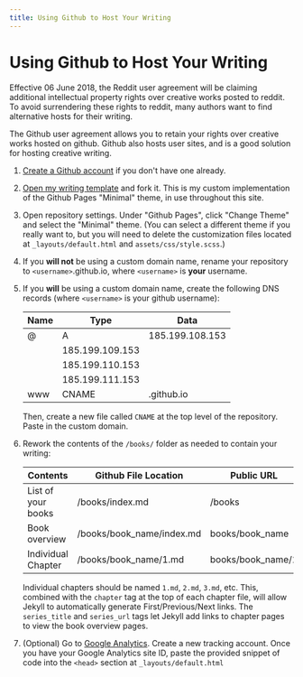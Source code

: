 ```yaml
---
title: Using Github to Host Your Writing
---
```


# Using Github to Host Your Writing

Effective 06 June 2018, the Reddit user agreement will be claiming additional intellectual property rights over creative works posted to reddit. To avoid surrendering these rights to reddit, many authors want to find alternative hosts for their writing.

The Github user agreement allows you to retain your rights over creative works hosted on github. Github also hosts user sites, and is a good solution for hosting creative writing.

1. [Create a Github account](https://github.com/join) if you don't have one already.

2. [Open my writing template](https://github.com/captainmeta4/hfy-template) and fork it. This is my custom implementation of the Github Pages "Minimal" theme, in use throughout this site.

3. Open repository settings. Under "Github Pages", click "Change Theme" and select the "Minimal" theme. (You can select a different theme if you really want to, but you will need to delete the customization files located at `_layouts/default.html` and `assets/css/style.scss`.)

3. If you **will not** be using a custom domain name, rename your repository to `<username>`.github.io, where `<username>` is **your** username.

4. If you **will** be using a custom domain name, create the following DNS records (where `<username>` is your github username):

    Name|Type|Data
    -|-|-
    @|A|185.199.108.153
    ||185.199.109.153
    ||185.199.110.153
    ||185.199.111.153
    www|CNAME|<username>.github.io

    Then, create a new file called `CNAME` at the top level of the repository. Paste in the custom domain.

5. Rework the contents of the `/books/` folder as needed to contain your writing:

    Contents|Github File Location|Public URL
    -|-|-
    List of your books|/books/index.md|/books
    Book overview|/books/book_name/index.md|books/book_name
    Individual Chapter|/books/book_name/1.md|books/book_name/1
    
    Individual chapters should be named `1.md`, `2.md`, `3.md`, etc. This, combined with the `chapter` tag at the top of each chapter file, will allow Jekyll to automatically generate First/Previous/Next links. The `series_title` and `series_url` tags let Jekyll add links to chapter pages to view the book overview pages.
    
6. (Optional) Go to [Google Analytics](http://analytics.google.com). Create a new tracking account. Once you have your Google Analytics site ID, paste the provided snippet of code into the `<head>` section at `_layouts/default.html`
